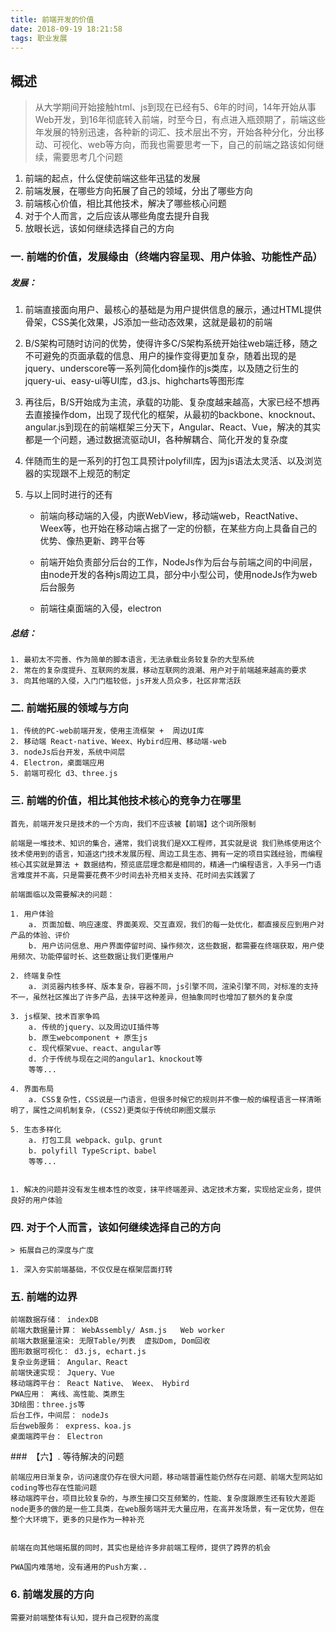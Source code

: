 ```yaml
---
title: 前端开发的价值
date: 2018-09-19 18:21:58
tags: 职业发展
---
```




## 概述 
    
> 从大学期间开始接触html、js到现在已经有5、6年的时间，14年开始从事Web开发，到16年彻底转入前端，时至今日，有点进入瓶颈期了，前端这些年发展的特别迅速，各种新的词汇、技术层出不穷，开始各种分化，分出移动、可视化、web等方向，而我也需要思考一下，自己的前端之路该如何继续，需要思考几个问题

1. 前端的起点，什么促使前端这些年迅猛的发展
2. 前端发展，在哪些方向拓展了自己的领域，分出了哪些方向
3. 前端核心价值，相比其他技术，解决了哪些核心问题
4. 对于个人而言，之后应该从哪些角度去提升自我
5. 放眼长远，该如何继续选择自己的方向


### 一. 前端的价值，发展缘由（终端内容呈现、用户体验、功能性产品）

##### 发展：
1. 前端直接面向用户、最核心的基础是为用户提供信息的展示，通过HTML提供骨架，CSS美化效果，JS添加一些动态效果，这就是最初的前端
    
2. B/S架构可随时访问的优势，使得许多C/S架构系统开始往web端迁移，随之不可避免的页面承载的信息、用户的操作变得更加复杂，随着出现的是jquery、underscore等一系列简化dom操作的js类库，以及随之衍生的jquery-ui、easy-ui等UI库，d3.js、highcharts等图形库

3.  再往后，B/S开始成为主流，承载的功能、复杂度越来越高，大家已经不想再去直接操作dom，出现了现代化的框架，从最初的backbone、knocknout、angular.js到现在的前端框架三分天下，Angular、React、Vue，解决的其实都是一个问题，通过数据流驱动UI，各种解耦合、简化开发的复杂度

4. 伴随而生的是一系列的打包工具预计polyfill库，因为js语法太灵活、以及浏览器的实现跟不上规范的制定

5. 与以上同时进行的还有

    * 前端向移动端的入侵，内嵌WebView，移动端web，ReactNative、Weex等，也开始在移动端占据了一定的份额，在某些方向上具备自己的优势、像热更新、跨平台等

    * 前端开始负责部分后台的工作，NodeJs作为后台与前端之间的中间层，由node开发的各种js周边工具，部分中小型公司，使用nodeJs作为web后台服务

    * 前端往桌面端的入侵，electron

##### 总结：

    1. 最初太不完善、作为简单的脚本语言，无法承载业务较复杂的大型系统
    2. 常在的复杂度提升、互联网的发展，移动互联网的浪潮、用户对于前端越来越高的要求
    3. 向其他端的入侵，入门门槛较低，js开发人员众多，社区非常活跃


### 二. 前端拓展的领域与方向

    1. 传统的PC-web前端开发，使用主流框架 +  周边UI库
    2. 移动端 React-native、Weex、Hybird应用、移动端-web
    3. nodeJs后台开发，系统中间层
    4. Electron，桌面端应用
    5. 前端可视化 d3、three.js


### 三. 前端的价值，相比其他技术核心的竞争力在哪里

    首先，前端开发只是技术的一个方向，我们不应该被【前端】这个词所限制

    前端是一堆技术、知识的集合，通常，我们说我们是XX工程师，其实就是说 我们熟练使用这个技术使用到的语言，知道这门技术发展历程、周边工具生态、拥有一定的项目实践经验，而编程核心其实就是算法 + 数据结构，预览底层理念都是相同的，精通一门编程语言，入手另一门语言难度并不高，只是需要花费不少时间去补充相关支持、花时间去实践罢了

    前端面临以及需要解决的问题：

    1. 用户体验
        a. 页面加载、响应速度、界面美观、交互直观，我们的每一处优化，都直接反应到用户对产品的体验、评价
        b. 用户访问信息、用户界面停留时间、操作频次，这些数据，都需要在终端获取，用户使用频次、功能停留时长、这些数据让我们更懂用户

    2. 终端复杂性
        a. 浏览器内核多样、版本复杂，容器不同，js引擎不同，渲染引擎不同，对标准的支持不一，虽然社区推出了许多产品，去抹平这种差异，但抽象同时也增加了额外的复杂度
    
    3. js框架、技术百家争鸣
        a. 传统的jquery、以及周边UI插件等
        b. 原生webcomponent + 原生js
        c. 现代框架vue、react、angular等
        d. 介于传统与现在之间的angular1、knockout等
        等等...

    4. 界面布局
        a. CSS复杂性，CSS说是一门语言，但很多时候它的规则并不像一般的编程语言一样清晰明了，属性之间机制复杂，(CSS2)更类似于传统印刷图文展示

    5. 生态多样化
        a. 打包工具 webpack、gulp、grunt
        b. polyfill TypeScript、babel
        等等...

    
    1. 解决的问题并没有发生根本性的改变，抹平终端差异、选定技术方案，实现给定业务，提供良好的用户体验

        


### 四. 对于个人而言，该如何继续选择自己的方向
    > 拓展自己的深度与广度

    1. 深入夯实前端基础，不仅仅是在框架层面打转



### 五. 前端的边界

    前端数据存储： indexDB
    前端大数据量计算： WebAssembly/ Asm.js   Web worker
    前端大数据量渲染: 无限Table/列表  虚拟Dom, Dom回收
    图形数据可视化： d3.js, echart.js
    复杂业务逻辑： Angular、React
    前端快速实现： Jquery、Vue
    移动端跨平台： React Native、 Weex、 Hybird
    PWA应用： 离线、高性能、类原生
    3D绘图：three.js等
    后台工作，中间层： nodeJs
    后台web服务： express、koa.js
    桌面端跨平台： Electron



###　【六】. 等待解决的问题

    前端应用日渐复杂，访问速度仍存在很大问题，移动端普遍性能仍然存在问题、前端大型网站如coding等也存在性能问题
    移动端跨平台，项目比较复杂的，与原生接口交互频繁的，性能、复杂度跟原生还有较大差距
    node更多的做的是一些工具类，在web服务端并无大量应用，在高并发场景，有一定优势，但在整个大环境下，更多的只是作为一种补充


    前端在向其他端拓展的同时，其实也是给许多非前端工程师，提供了跨界的机会
    
    PWA国内难落地，没有通用的Push方案..

### 6. 前端发展的方向

    需要对前端整体有认知，提升自己视野的高度
